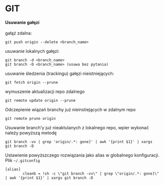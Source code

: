 # GIT
#### Usuwanie gałęzi
gałąź zdalna:
```
git push origin --delete <branch_name>
```
usuwanie lokalnych gałęzi:
```
git branch -d <branch_name>
git branch -D <branch_name> (usuwa bez pytania)
```
usuwanie śledzenia (trackingu) gałęzi nieistniejących:
```
git fetch origin --prune
```
wymuszenie aktualizacji repo zdalnego
```
git remote update origin --prune
```
Odczepienie wiązań branchy już nieinstiejących w zdalnym repo
```
git remote prune origin 
```
Usuwanie branch'y już nieaktulanych z lokalnego repo, wpier wykonać należy powyższą metodę
```
git branch -vv | grep 'origin/.*: gone]' | awk '{print $1}' | xargs git branch -D
```
Ustawienie powyższczego rozwiązania jako alias w globalnego konfiguracji. Plik `~/.gitconfig`
```
[alias]
        cleanb = !sh -c \"git branch -vv\" | grep \"origin/.*: gone]\" | awk '{print $1}' | xargs git branch -D
```